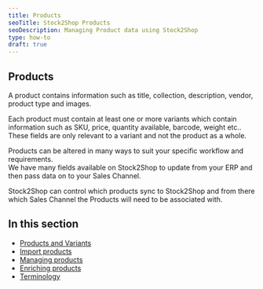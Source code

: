 ```yaml
---
title: Products
seoTitle: Stock2Shop Products
seoDescription: Managing Product data using Stock2Shop
type: how-to
draft: true
---
```


## Products
A product contains information such as title, collection, description, vendor, product type and images.

Each product must contain at least one or more variants which contain information such as SKU, price, quantity available, 
barcode, weight etc..  
These fields are only relevant to a variant and not the product as a whole.

Products can be altered in many ways to suit your specific workflow and requirements.  
We have many fields available on Stock2Shop to update from your ERP and then pass data on to your Sales Channel.

Stock2Shop can control which products sync to Stock2Shop and from there which Sales Channel the Products will need to be
associated with.

## In this section

- [Products and Variants](/help/how-to/products/products_and_variants "Products in Stock2Shop")
- [Import products](/help/how-to/products/import "importing products into Stock2Shop")
- [Managing products](/help/how-to/products/managing-products "managing products in Stock2Shop")
- [Enriching products](/help/how-to/products/enriching-products "enriching products in Stock2Shop")
- [Terminology](/help/how-to/products/terminology "terminology of Stock2Shop")